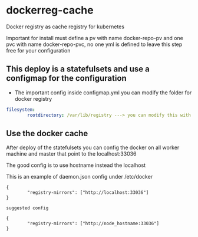 # dockerreg-cache
Docker registry as cache registry for kubernetes

Important for install must define a pv with name docker-repo-pv and one pvc with name docker-repo-pvc, no one yml is defined to leave this step free for your configuration

## This deploy is a statefulsets and use a configmap for the configuration 

* The important config
inside configmap.yml you can modify the folder for docker registry 

```yaml
filesystem:
        rootdirectory: /var/lib/registry ---> you can modify this with your best config, this is the folder location inside the container
```


## Use the docker cache 
After deploy of the statefulsets you can config the docker on all worker machine and master that point to the localhost:33036


The good config is to use hostname instead the localhost

This is an example of daemon.json config under /etc/docker

```
{
        "registry-mirrors": ["http://localhost:33036"]
}

suggested config

{
        "registry-mirrors": ["http://node_hostname:33036"]
}


```